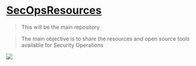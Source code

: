 
# [SecOpsResources](https://secopsresources.github.io)

> This will be the main repository

> The main objective is to share the resources and open source tools available for Security Operations

![](https://wpvip.com/wp-content/uploads/2017/10/security_booth.png)
